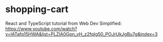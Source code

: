 # shopping-cart

React and TypeScript tutorial from Web Dev Simplified: https://www.youtube.com/watch?v=lATafp15HWA&list=PLZlA0Gpn_vH_z2fqIg50_POJrUkJgBu7g&index=3
